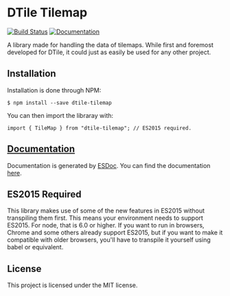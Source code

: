 # DTile Tilemap
[![Build Status](https://travis-ci.org/magnonellie/dtile-tilemap.svg?branch=master)](https://travis-ci.org/magnonellie/dtile-tilemap)
[![Documentation](https://magnonellie.github.io/dtile-tilemap/badge.svg)](https://magnonellie.github.io/dtile-tilemap/)

A library made for handling the data of tilemaps. While first and foremost
developed for DTile, it could just as easily be used for any other project.

## Installation
Installation is done through NPM:
```
$ npm install --save dtile-tilemap
```
You can then import the libraray with:
```JS
import { TileMap } from "dtile-tilemap"; // ES2015 required.
```

## [Documentation](https://magnonellie.github.io/dtile-tilemap/)
Documentation is generated by [ESDoc](https://github.com/esdoc/esdoc).
You can find the documentation
[here](https://magnonellie.github.io/dtile-tilemap/).

## ES2015 Required
This library makes use of some of the new features in ES2015 without transpiling
them first. This means your environment needs to support ES2015. For node, that
is 6.0 or higher. If you want to run in browsers, Chrome and some others already
support ES2015, but if you want to make it compatible with older browsers,
you'll have to transpile it yourself using babel or equivalent.

## License
This project is licensed under the MIT license.
